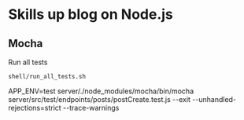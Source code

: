# Skills up blog on Node.js

## Mocha

Run all tests
```
shell/run_all_tests.sh
```  

APP_ENV=test server/./node_modules/mocha/bin/mocha server/src/test/endpoints/posts/postCreate.test.js  --exit --unhandled-rejections=strict  --trace-warnings 
